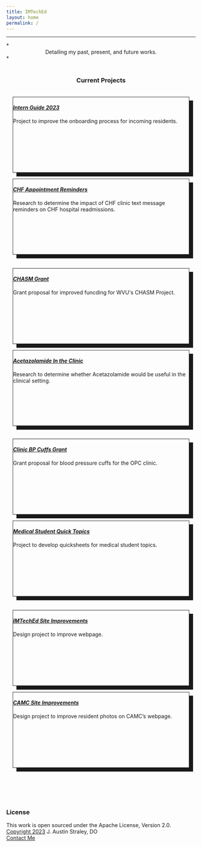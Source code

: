 ```yaml
---
title: IMTechEd
layout: home
permalink: /
---
```


<hr>
*<center>Detailing my past, present, and future works.</center>*
<br>
<br>

<html>
    <style>
        .row {
            width: inherit;
            padding :1px;
        }
        .col{
            background-color: var(--light-background-panel);
            margin: 16px;
            height: 200px;
            box-shadow: 10px 10px;
            border-style: solid;
            border-width: 1px;
        }
        .color-theme-1 .col{
            background-color: var(--warm-background-panel);
            margin: 16px;
            height: 200px;
            box-shadow: 10px 10px;
            border-style: solid;
            border-width: 1px;
            border-color: var(--warm-background-panel)
        }
        .color-theme-2 .col{
            background-color: var(--dark-background-panel);            
            margin: 16px;
            height: 200px;
            box-shadow: 10px 10px #fafafa;
            border-style: solid;
            border-width: 1px;
            border-color:var(--dark-background-panel); 
        }
        </style>
<body>
    <div class="mx-auto">
        <h3 style="text-align:center">Current Projects</h3>
        </div>
    <div class="row">
        <div class="col px-1">
                <div class="container">
                    <h4><a href="/feed/projects/project1"><em>Intern Guide 2023</em></a></h4>
                    <p>Project to improve the onboarding process for incoming residents.</p>
                    </div>
            </div>
        <div class="col px-1">
                <div class="container">
                    <h4><a href="/feed/projects/project2"><em>CHF Appointment Reminders</em></a></h4>
                    <p>Research to determine the impact of CHF clinic text message reminders on CHF hospital readmissions.</p>
                    </div>
            </div>
        </div>
    <div class="row"></div>
    <div class="row align-self-start">
        <div class="col">
                <div class="container">
                    <h4><a href="/feed/projects/project3"><em>CHASM Grant</em></a></h4>
                    <p>Grant proposal for improved funcding for WVU's CHASM Project.</p>
                    </div>
            </div>
        <div class="col">
                <div class="container">
                    <h4><a href="/feed/projects/project4"><em>Acetazolamide In the Clinic</em></a></h4>
                    <p>Research to determine whether Acetazolamide would be useful in the clinical setting.</p>
                    </div>
            </div>
        </div>
            <div class="row">
        <div class="col px-1">
                <div class="container">
                    <h4><a href="/feed/projects/project5"><em>Clinic BP Cuffs Grant</em></a></h4>
                    <p>Grant proposal for blood pressure cuffs for the OPC clinic.</p>
                    </div>
            </div>
        <div class="col px-1">
                <div class="container">
                    <h4><a href="/feed/projects/project6"><em>Medical Student Quick Topics</em></a></h4>
                    <p>Project to develop quicksheets for medical student topics.</p>
                    </div>
            </div>
        </div>
    <div class="row"></div>
    <div class="row align-self-start">
        <div class="col">
                <div class="container">
                    <h4><a href="/feed/projects/project7"><em>IMTechEd Site Improvements</em></a></h4>
                    <p>Design project to improve webpage.</p>
                    </div>
            </div>
        <div class="col">
                <div class="container">
                    <h4><a href="/feed/projects/project8"><em>CAMC Site Improvements</em></a></h4>
                    <p>Design project to improve resident photos on CAMC’s webpage.</p>
                    </div>
            </div>
        </div>
</body>
</html>

<br>
<br>
<br>
<br>


### License
This work is open sourced under the Apache License, Version 2.0. <br>
[Copyright 2023][1] J. Austin Straley, DO <br>
[Contact Me](mailto:imteched@gmail.com)<br>

[1]: /pages/disclaimer/
